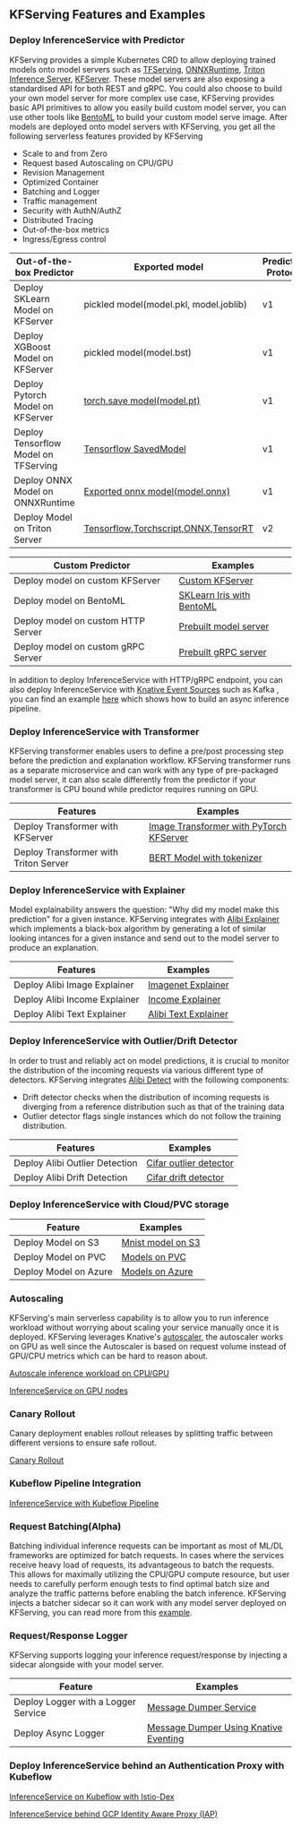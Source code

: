 ## KFServing Features and Examples

### Deploy InferenceService with Predictor
KFServing provides a simple Kubernetes CRD to allow deploying trained models onto model servers such as [TFServing](https://www.tensorflow.org/tfx/guide/serving), 
[ONNXRuntime](https://github.com/microsoft/onnxruntime), [Triton Inference Server](https://docs.nvidia.com/deeplearning/triton-inference-server/user-guide/docs),
[KFServer](https://github.com/kubeflow/kfserving/tree/master/python/kfserving). These model servers are also exposing a standardised API for both REST and gRPC. You could also choose to build your own model server for more complex use case,
KFServing provides basic API primitives to allow you easily build custom model server, you can use other tools like [BentoML](https://docs.bentoml.org/en/latest) to build your custom model serve image.
After models are deployed onto model servers with KFServing, you get all the following serverless features provided by KFServing
- Scale to and from Zero
- Request based Autoscaling on CPU/GPU
- Revision Management
- Optimized Container
- Batching and Logger
- Traffic management
- Security with AuthN/AuthZ
- Distributed Tracing
- Out-of-the-box metrics
- Ingress/Egress control

| Out-of-the-box Predictor  | Exported model| Prediction Protocol | HTTP | gRPC | Examples |
| ------------- | ------------- | ------------- | ------------- | ------------- | ------------- |
| Deploy SKLearn Model on KFServer | pickled model(model.pkl, model.joblib) | v1 | :heavy_check_mark: | support in v2 |[SKLearn Iris](./sklearn)  |
| Deploy XGBoost Model on KFServer | pickled model(model.bst) | v1 | :heavy_check_mark: |  support in v2 |[XGBoost Iris](./xgboost)  |
| Deploy Pytorch Model on KFServer  | [torch.save model(model.pt)](https://pytorch.org/docs/master/generated/torch.save.html) | v1 | :heavy_check_mark: | -- |  [PyTorch Cifar10](./pytorch)  |
| Deploy Tensorflow Model on TFServing  | [Tensorflow SavedModel](https://www.tensorflow.org/guide/saved_model) | v1 | :heavy_check_mark: | :heavy_check_mark: | [Tensorflow Flowers](./tensorflow)  |
| Deploy ONNX Model on ONNXRuntime  | [Exported onnx model(model.onnx)](https://github.com/onnx/tutorials#converting-to-onnx-format) | v1 | :heavy_check_mark: | :heavy_check_mark: |[ONNX Style Model](./onnx)  |
| Deploy Model on Triton Server | [Tensorflow,Torchscript,ONNX,TensorRT](https://docs.nvidia.com/deeplearning/triton-inference-server/user-guide/docs/model_repository.html)| v2 | :heavy_check_mark: | :heavy_check_mark: | [Cifar10 Torchscript](./pytorch/torchscript) |

| Custom Predictor  | Examples |
| ------------- |  ------------- |
| Deploy model on custom KFServer | [Custom KFServer](./custom/kfserving-custom-model)|
| Deploy model on BentoML | [SKLearn Iris with BentoML](./bentoml)|
| Deploy model on custom HTTP Server  | [Prebuilt model server](./custom/prebuilt-image)|
| Deploy model on custom gRPC Server  | [Prebuilt gRPC server](./custom/grpc-server)|

In addition to deploy InferenceService with HTTP/gRPC endpoint, you can also deploy InferenceService with [Knative Event Sources](https://knative.dev/docs/eventing/sources/index.html) such as Kafka
, you can find an example [here](./kafka) which shows how to build an async inference pipeline. 

### Deploy InferenceService with Transformer
KFServing transformer enables users to define a pre/post processing step before the prediction and explanation workflow.
KFServing transformer runs as a separate microservice and can work with any type of pre-packaged model server, it can also 
scale differently from the predictor if your transformer is CPU bound while predictor requires running on GPU. 

| Features  | Examples |
| ------------- | ------------- |
| Deploy Transformer with KFServer | [Image Transformer with PyTorch KFServer](./transformer/image_transformer)  |
| Deploy Transformer with Triton Server | [BERT Model with tokenizer](./triton/bert)  |

### Deploy InferenceService with Explainer
Model explainability answers the question: "Why did my model make this prediction" for a given instance. KFServing 
integrates with [Alibi Explainer](https://github.com/SeldonIO/alibi) which implements a black-box algorithm by generating a lot of similar looking intances 
for a given instance and send out to the model server to produce an explanation.


| Features  | Examples |
| ------------- | ------------- |
| Deploy Alibi Image Explainer| [Imagenet Explainer](./explanation/alibi/imagenet)  |
| Deploy Alibi Income Explainer| [Income Explainer](./explanation/alibi/income)  |
| Deploy Alibi Text Explainer| [Alibi Text Explainer](./explanation/alibi/moviesentiment) |

### Deploy InferenceService with Outlier/Drift Detector
In order to trust and reliably act on model predictions, it is crucial to monitor the distribution of the incoming
requests via various different type of detectors. KFServing integrates [Alibi Detect](https://github.com/SeldonIO/alibi-detect) with the following components:
- Drift detector checks when the distribution of incoming requests is diverging from a reference distribution such as that of the training data 
- Outlier detector flags single instances which do not follow the training distribution.

| Features  | Examples |
| ------------- | ------------- |
| Deploy Alibi Outlier Detection| [Cifar outlier detector](./outlier-detection/alibi-detect/cifar10) |
| Deploy Alibi Drift Detection| [Cifar drift detector](./drift-detection/alibi-detect/cifar10) |

### Deploy InferenceService with Cloud/PVC storage
| Feature  | Examples |
| ------------- | ------------- |
| Deploy Model on S3| [Mnist model on S3](./s3) |
| Deploy Model on PVC| [Models on PVC](./pvc)  |
| Deploy Model on Azure| [Models on Azure](./azure) |

### Autoscaling
KFServing's main serverless capability is to allow you to run inference workload without worrying about scaling your service manually once it is deployed. KFServing leverages Knative's [autoscaler](https://knative.dev/docs/serving/configuring-autoscaling/),
the autoscaler works on GPU as well since the Autoscaler is based on request volume instead of GPU/CPU metrics which can be hard
 to reason about. 
 
[Autoscale inference workload on CPU/GPU](./autoscaling)

[InferenceService on GPU nodes](./accelerators)

### Canary Rollout
Canary deployment enables rollout releases by splitting traffic between different versions to ensure safe rollout.

[Canary Rollout](./rollouts)

### Kubeflow Pipeline Integration
[InferenceService with Kubeflow Pipeline](./pipelines)

### Request Batching(Alpha)
Batching individual inference requests can be important as most of ML/DL frameworks are optimized for batch requests.
In cases where the services receive heavy load of requests, its advantageous to batch the requests. This allows for maximally
utilizing the CPU/GPU compute resource, but user needs to carefully perform enough tests to find optimal batch size and analyze 
the traffic patterns before enabling the batch inference. KFServing injects a batcher sidecar so it can work with any model server
deployed on KFServing, you can read more from this [example](./batcher).

### Request/Response Logger
KFServing supports logging your inference request/response by injecting a sidecar alongside with your model server.

| Feature  | Examples |
| ------------- | ------------- |
| Deploy Logger with a Logger Service| [Message Dumper Service](./logger/basic)  |
| Deploy Async Logger| [Message Dumper Using Knative Eventing](./logger/knative-eventing)  |


### Deploy InferenceService behind an Authentication Proxy with Kubeflow
[InferenceService on Kubeflow with Istio-Dex](./istio-dex)

[InferenceService behind GCP Identity Aware Proxy (IAP) ](./gcp-iap)
